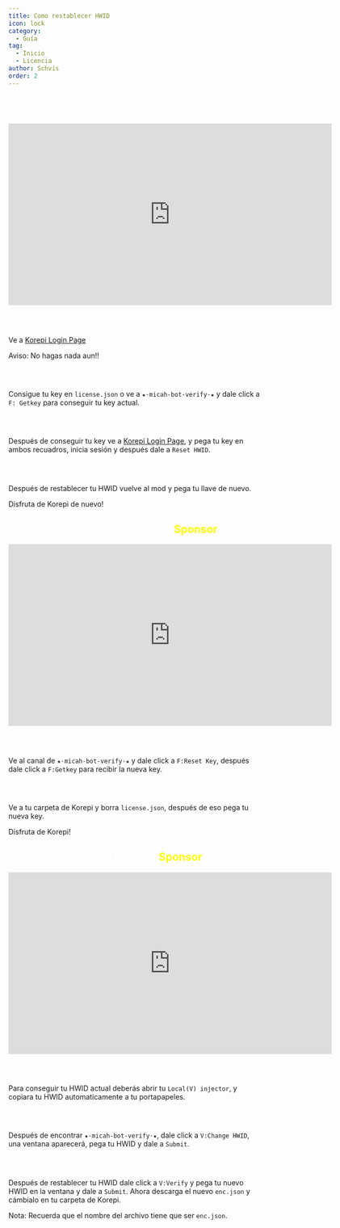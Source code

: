 ```yaml
---
title: Como restablecer HWID
icon: lock
category:
  - Guía
tag:
  - Inicio
  - Licencia
author: Schvis
order: 2
---
```


## <span style='color:white;'>Restablecer HWID: Network(F)</span>

<iframe width="640" height="360" src="https://www.youtube.com/embed/DRSEmYsl4F4" title="how to change hwid for F" frameborder="0" allow="accelerometer; autoplay; clipboard-write; encrypted-media; gyroscope; picture-in-picture; web-share" allowfullscreen></iframe>

### <span style='color:white;'>Paso 1: Entra a la pagina de Korepi</span>

Ve a [Korepi Login Page](https://keyauth.cc/panel/Strigger/Korepi)

Aviso: No hagas nada aun!!

### <span style='color:white;'>Paso 2: Encuentra tu key</span>

Consigue tu key en `license.json` o ve a `★⋅micah-bot-verify⋅★` y dale click a  `F: Getkey` para conseguir tu key actual.

### <span style='color:white;'>Paso 3: Inicia sesión en Korepi</span>

Después de conseguir tu key ve a [Korepi Login Page](https://keyauth.cc/panel/Strigger/Korepi), y pega tu key en ambos recuadros, inicia sesión y después dale a `Reset HWID`.

### <span style='color:white;'>Paso 4: Abre el mod</span>

Después de restablecer tu HWID vuelve al mod y pega tu llave de nuevo.

Disfruta de Korepi de nuevo!

## <span style='color:white;'>Restablecer HWID: Network(F) (</span><span style='color:yellow;'>Sponsor</span><span style='color:white;'>)</span>

<iframe width="640" height="360" src="https://www.youtube.com/embed/WCuRAyqWMHg" title="Reset HWID F version (Sponsor)" frameborder="0" allow="accelerometer; autoplay; clipboard-write; encrypted-media; gyroscope; picture-in-picture; web-share" allowfullscreen></iframe>

### <span style='color:white;'>Paso 1: Ve al canal de `★⋅micah-bot-verify⋅★`</span>

Ve al canal de  `★⋅micah-bot-verify⋅★` y dale click a  `F:Reset Key`, después dale click a `F:Getkey` para recibir la nueva key.

### <span style='color:white;'>Paso 2: Reemplaza tu vieja key</span>

Ve a tu carpeta de Korepi y borra `license.json`, después de eso pega tu nueva key.

Disfruta de Korepi!

## <span style='color:white;'>Restablecer HWID: Local(V) (</span><span style='color:yellow;'>Sponsor</span><span style='color:white;'>)</span>
<iframe width="640" height="360" src="https://www.youtube.com/embed/q0G9UZHErrg?list=PL5eI1Tb64p56Mp6JqoR_o3BYk9UFTbOQI" title="How to reset Local V HWID" frameborder="0" allow="accelerometer; autoplay; clipboard-write; encrypted-media; gyroscope; picture-in-picture; web-share" allowfullscreen></iframe>

### <span style='color:white;'>Step 1: Encuentra tu HWID</span>

Para conseguir tu HWID actual deberás abrir tu `Local(V) injector`, y copiara tu HWID automaticamente a tu portapapeles.

### <span style='color:white;'>Step 2: Encuentra el canal de `★⋅micah-bot-verify⋅★`</span>

Después de encontrar `★⋅micah-bot-verify⋅★`, dale click a `V:Change HWID`, una ventana aparecerá, pega tu HWID y dale a `Submit`.

### <span style='color:white;'>Step 3: Consigue tu nuevo `enc.json`</span>

Después de restablecer tu HWID dale click a `V:Verify` y pega tu nuevo HWID en la ventana y dale a `Submit`. Ahora descarga el nuevo `enc.json` y cámbialo en tu carpeta de Korepi.

Nota: Recuerda que el nombre del archivo tiene que ser `enc.json`.

